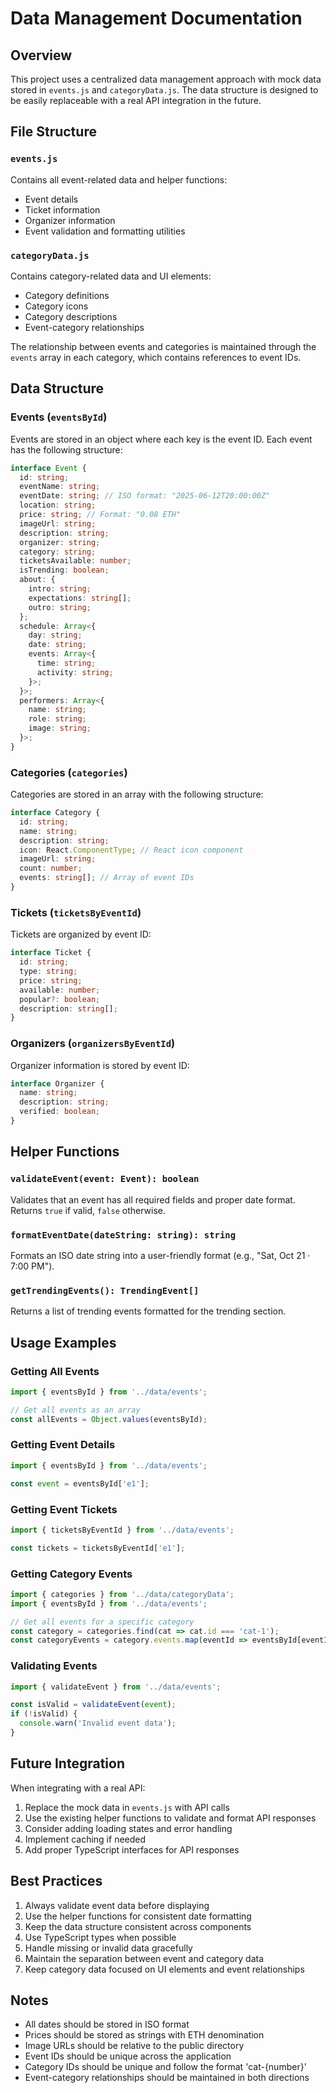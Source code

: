 # Data Management Documentation

## Overview
This project uses a centralized data management approach with mock data stored in `events.js` and `categoryData.js`. The data structure is designed to be easily replaceable with a real API integration in the future.

## File Structure

### `events.js`
Contains all event-related data and helper functions:
- Event details
- Ticket information
- Organizer information
- Event validation and formatting utilities

### `categoryData.js`
Contains category-related data and UI elements:
- Category definitions
- Category icons
- Category descriptions
- Event-category relationships

The relationship between events and categories is maintained through the `events` array in each category, which contains references to event IDs.

## Data Structure

### Events (`eventsById`)
Events are stored in an object where each key is the event ID. Each event has the following structure:

```typescript
interface Event {
  id: string;
  eventName: string;
  eventDate: string; // ISO format: "2025-06-12T20:00:00Z"
  location: string;
  price: string; // Format: "0.08 ETH"
  imageUrl: string;
  description: string;
  organizer: string;
  category: string;
  ticketsAvailable: number;
  isTrending: boolean;
  about: {
    intro: string;
    expectations: string[];
    outro: string;
  };
  schedule: Array<{
    day: string;
    date: string;
    events: Array<{
      time: string;
      activity: string;
    }>;
  }>;
  performers: Array<{
    name: string;
    role: string;
    image: string;
  }>;
}
```

### Categories (`categories`)
Categories are stored in an array with the following structure:

```typescript
interface Category {
  id: string;
  name: string;
  description: string;
  icon: React.ComponentType; // React icon component
  imageUrl: string;
  count: number;
  events: string[]; // Array of event IDs
}
```

### Tickets (`ticketsByEventId`)
Tickets are organized by event ID:

```typescript
interface Ticket {
  id: string;
  type: string;
  price: string;
  available: number;
  popular?: boolean;
  description: string[];
}
```

### Organizers (`organizersByEventId`)
Organizer information is stored by event ID:

```typescript
interface Organizer {
  name: string;
  description: string;
  verified: boolean;
}
```

## Helper Functions

### `validateEvent(event: Event): boolean`
Validates that an event has all required fields and proper date format. Returns `true` if valid, `false` otherwise.

### `formatEventDate(dateString: string): string`
Formats an ISO date string into a user-friendly format (e.g., "Sat, Oct 21 · 7:00 PM").

### `getTrendingEvents(): TrendingEvent[]`
Returns a list of trending events formatted for the trending section.

## Usage Examples

### Getting All Events
```javascript
import { eventsById } from '../data/events';

// Get all events as an array
const allEvents = Object.values(eventsById);
```

### Getting Event Details
```javascript
import { eventsById } from '../data/events';

const event = eventsById['e1'];
```

### Getting Event Tickets
```javascript
import { ticketsByEventId } from '../data/events';

const tickets = ticketsByEventId['e1'];
```

### Getting Category Events
```javascript
import { categories } from '../data/categoryData';
import { eventsById } from '../data/events';

// Get all events for a specific category
const category = categories.find(cat => cat.id === 'cat-1');
const categoryEvents = category.events.map(eventId => eventsById[eventId]);
```

### Validating Events
```javascript
import { validateEvent } from '../data/events';

const isValid = validateEvent(event);
if (!isValid) {
  console.warn('Invalid event data');
}
```

## Future Integration

When integrating with a real API:

1. Replace the mock data in `events.js` with API calls
2. Use the existing helper functions to validate and format API responses
3. Consider adding loading states and error handling
4. Implement caching if needed
5. Add proper TypeScript interfaces for API responses

## Best Practices

1. Always validate event data before displaying
2. Use the helper functions for consistent date formatting
3. Keep the data structure consistent across components
4. Use TypeScript types when possible
5. Handle missing or invalid data gracefully
6. Maintain the separation between event and category data
7. Keep category data focused on UI elements and event relationships

## Notes

- All dates should be stored in ISO format
- Prices should be stored as strings with ETH denomination
- Image URLs should be relative to the public directory
- Event IDs should be unique across the application
- Category IDs should be unique and follow the format 'cat-{number}'
- Event-category relationships should be maintained in both directions 